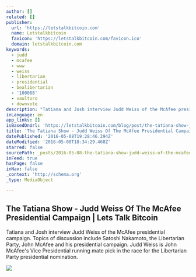 ```yaml
---
author: []
related: []
publisher:
  url: 'https://letstalkbitcoin.com'
  name: Letstalkbitcoin
  favicon: 'https://letstalkbitcoin.com/favicon.ico'
  domain: letstalkbitcoin.com
keywords:
  - judd
  - mcafee
  - www
  - weiss
  - libertarian
  - presidential
  - bealibertarian
  - '100068'
  - vaultoro
  - downvote
description: "Tatiana and Josh interview Judd Weiss of the McAfee presidential campaign. Topics of discussion include Satoshi Nakamoto, the Libertarian Party, John McAfee and his presidential campaign. Judd Weiss is John McAfee's Vice Presidential running mate pick in the race for the Libertarian Party presidential nomination."
inLanguage: en
app_links: []
isBasedOnUrl: 'https://letstalkbitcoin.com/blog/post/the-tatiana-show-judd-weiss-of-the-mcafee-presidential-campaign'
title: 'The Tatiana Show - Judd Weiss Of The McAfee Presidential Campaign | Lets Talk Bitcoin'
datePublished: '2016-05-08T19:28:46.294Z'
dateModified: '2016-05-08T18:34:29.468Z'
starred: false
sourcePath: _posts/2016-05-08-the-tatiana-show-judd-weiss-of-the-mcafee-presidential-cam.md
inFeed: true
hasPage: false
inNav: false
_context: 'http://schema.org'
_type: MediaObject

---
```

<article style=""><h1>The Tatiana Show - Judd Weiss Of The McAfee Presidential Campaign | Lets Talk Bitcoin</h1><p>Tatiana and Josh interview Judd Weiss of the McAfee presidential campaign. Topics of discussion include Satoshi Nakamoto, the Libertarian Party, John McAfee and his presidential campaign. Judd Weiss is John McAfee's Vice Presidential running mate pick in the race for the Libertarian Party presidential nomination.</p><img src="https://letstalkbitcoin.com/files/blogs/1779-e0fcb1975a96dc6abcbf82aeee4e8379a0e3695ddcb7e6103587e8e7366243e3.jpg" /></article>